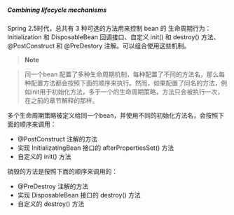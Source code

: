##### Combining lifecycle mechanisms

Spring 2.5时代，总共有 3 种可选的方法用来控制 bean 的 生命周期行为：Initialization 和 DisposableBean 回调接口、自定义 init() 和 destroy() 方法、@PostConstruct 和 @PreDestory 注解。可以组合使用这些机制。

>**Note**

> 同一个bean 配置了多种生命周期机制，每种配置了不同的方法名，那么每种配置方法都会按照下面的顺序来执行。然而，如果配置了同名的方法，例如init用于初始化方法，多于一个的生命周期策略，方法只会被执行一次，在之前的章节解释的那样。

多个生命周期策略被定义给同一个bean，并使用不同的初始化方法名，会按照下面的顺序来调用：

* @PostConstruct 注解的方法
* 实现 InitializatingBean 接口的 afterPropertiesSet() 方法
* 自定义的 init() 方法

销毁的方法是按照下面的顺序来调用的：

* @PreDestroy 注解的方法
* 实现 DisposableBean 接口的 destroy() 方法
* 自定义的 destroy() 方法

